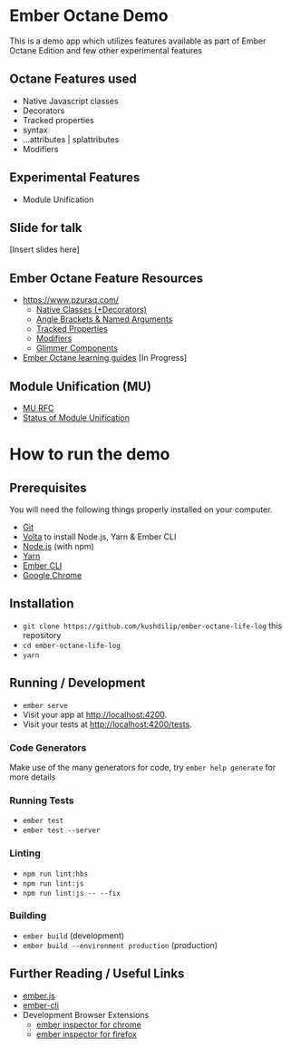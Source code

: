 # Ember Octane Demo
This is a demo app which utilizes features available as part of Ember Octane Edition and few other experimental features

## Octane Features used
- Native Javascript classes
- Decorators
- Tracked properties
- <AngleBracket> syntax
- ...attributes | splattributes
- Modifiers

## Experimental Features
- Module Unification

## Slide for talk
[Insert slides here]

## Ember Octane Feature Resources

- https://www.pzuraq.com/
    - [Native Classes (+Decorators)](https://www.pzuraq.com/coming-soon-in-ember-octane-part-1-native-classes/)
    - [Angle Brackets & Named Arguments](https://www.pzuraq.com/coming-soon-in-ember-octane-part-2-angle-brackets-and-named-arguments/)
    - [Tracked Properties](https://www.pzuraq.com/coming-soon-in-ember-octane-part-3-tracked-properties/)
    - [Modifiers](https://www.pzuraq.com/coming-soon-in-ember-octane-part-4-modifiers/)
    - [Glimmer Components](https://www.pzuraq.com/coming-soon-in-ember-octane-part-5-glimmer-components/)
- [Ember Octane learning guides](https://github.com/ember-learn/guides-source/blob/octane/guides/release/upgrading/editions.md) [In Progress]

## Module Unification (MU)
- [MU RFC](https://emberjs.github.io/rfcs/0143-module-unification.html)
- [Status of Module Unification](https://blog.emberjs.com/2019/03/11/update-on-module-unification-and-octane.html)

# How to run the demo

## Prerequisites

You will need the following things properly installed on your computer.

* [Git](https://git-scm.com/)
* [Volta](https://volta.sh/) to install Node.js, Yarn & Ember CLI
* [Node.js](https://nodejs.org/) (with npm)
* [Yarn](https://yarnpkg.com/en/)
* [Ember CLI](https://ember-cli.com/)
* [Google Chrome](https://google.com/chrome/)

## Installation

* `git clone https://github.com/kushdilip/ember-octane-life-log` this repository
* `cd ember-octane-life-log`
* `yarn`

## Running / Development

* `ember serve`
* Visit your app at [http://localhost:4200](http://localhost:4200).
* Visit your tests at [http://localhost:4200/tests](http://localhost:4200/tests).

### Code Generators

Make use of the many generators for code, try `ember help generate` for more details

### Running Tests

* `ember test`
* `ember test --server`

### Linting

* `npm run lint:hbs`
* `npm run lint:js`
* `npm run lint:js -- --fix`

### Building

* `ember build` (development)
* `ember build --environment production` (production)

## Further Reading / Useful Links

* [ember.js](https://emberjs.com/)
* [ember-cli](https://ember-cli.com/)
* Development Browser Extensions
  * [ember inspector for chrome](https://chrome.google.com/webstore/detail/ember-inspector/bmdblncegkenkacieihfhpjfppoconhi)
  * [ember inspector for firefox](https://addons.mozilla.org/en-US/firefox/addon/ember-inspector/)
